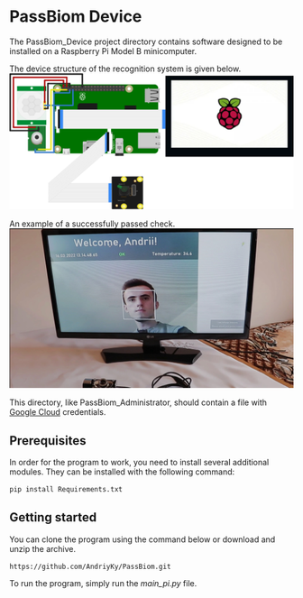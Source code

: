 # PassBiom Device
The PassBiom_Device project directory contains software designed to be installed on a Raspberry Pi Model B minicomputer.

The device structure of the recognition system is given below.
![Device`s_structure](/PassBiom_Device/Screenshots/Devices_structure.png)

An example of a successfully passed check.
![Successful_recognition](/PassBiom_Device/Screenshots/Successful_recognition.jpeg)


This directory, like PassBiom_Administrator, should contain a file with [Google Cloud](https://console.cloud.google.com/welcome?project=passbiom-348314&hl=ru) credentials.

## Prerequisites
In order for the program to work, you need to install several additional modules. They can be installed with the following command:
```bash
pip install Requirements.txt
```

## Getting started
You can clone the program using the command below or download and unzip the archive.
```bash
https://github.com/AndriyKy/PassBiom.git
```
To run the program, simply run the *main_pi.py* file.
